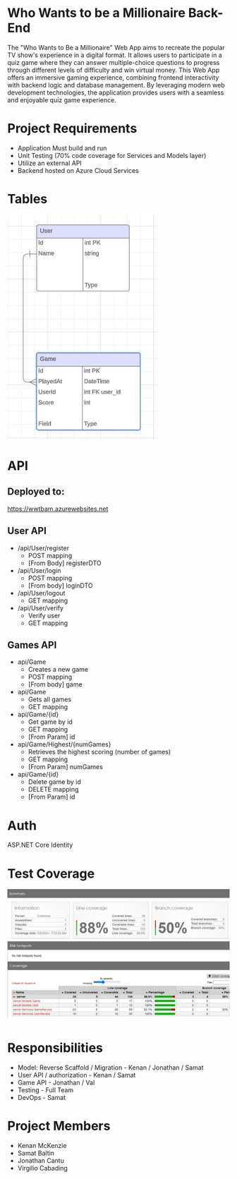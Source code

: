# Who Wants to be a Millionaire Back-End

The "Who Wants to Be a Millionaire" Web App aims to recreate the popular TV show's experience in a digital format. It allows users to participate in a quiz game where they can answer multiple-choice questions to progress through different levels of difficulty and win virtual money. This Web App offers an immersive gaming experience, combining frontend interactivity with backend logic and database management. By leveraging modern web development technologies, the application provides users with a seamless and enjoyable quiz game experience.

# Project Requirements
- Application Must build and run
- Unit Testing (70% code coverage for Services and Models layer)
- Utilize an external API
- Backend hosted on Azure Cloud Services

# Tables

 ![ERD](./ERD-240423.jpg)

 # API

## Deployed to:

https://wwtbam.azurewebsites.net

## User API

- /api/User/register
    - POST mapping
    - [From Body] registerDTO
- /api/User/login
    - POST mapping
    - [From body] loginDTO
- /api/User/logout
    - GET mapping
- /api/User/verify
    - Verify user
    - GET mapping

## Games API

- api/Game
    - Creates a new game
    - POST mapping
    - [From body] game
- api/Game
    - Gets all games
    - GET mapping
- api/Game/{id}
    - Get game by id
    - GET mapping
    - [From Param] id
- api/Game/Highest/{numGames}
    - Retrieves the highest scoring (number of games)
    - GET mapping
    - [From Param] numGames 
- api/Game/{id}
    - Delete game by id
    - DELETE mapping
    - [From Param] id

# Auth

ASP.NET Core Identity

# Test Coverage

![Test Coverage](./backend_coverage_240509.jpg)

# Responsibilities

- Model: Reverse Scaffold / Migration - Kenan / Jonathan / Samat
- User API / authorization - Kenan / Samat
- Game API - Jonathan / Val
- Testing - Full Team
- DevOps - Samat

# Project Members

- Kenan McKenzie
- Samat Baltin
- Jonathan Cantu
- Virgilio Cabading